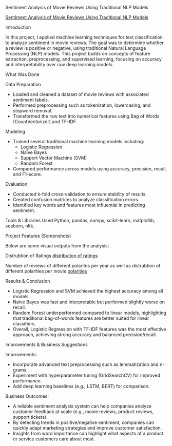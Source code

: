 Sentiment Analysis of Movie Reviews Using Traditional NLP Models

[Sentiment Analysis of Movie Reviews Using Traditional NLP Models](https://github.com/raulmejia000/Data_projects_TripleTen/blob/main/Sentiment%20Analysis%20of%20Movie%20Reviews%20Using%20Traditional%20NLP%20Models/Sentiment%20Analysis%20of%20Movie%20Reviews%20Using%20Traditional%20NLP%20Models%20Project%2014.ipynb)

Introduction

In this project, I applied machine learning techniques for text classification to analyze sentiment in movie reviews. The goal was to determine whether a review is positive or negative, using traditional Natural Language Processing (NLP) models. This project builds on concepts of feature extraction, preprocessing, and supervised learning, focusing on accuracy and interpretability over raw deep learning models.

What Was Done

Data Preparation
- Loaded and cleaned a dataset of movie reviews with associated sentiment labels.
- Performed preprocessing such as tokenization, lowercasing, and stopword removal.
- Transformed the raw text into numerical features using Bag of Words (CountVectorizer) and TF-IDF.

Modeling
- Trained several traditional machine learning models including:
    - Logistic Regression
    - Naïve Bayes
    - Support Vector Machine (SVM)
    - Random Forest
- Compared performance across models using accuracy, precision, recall, and F1-score.

Evaluation
- Conducted k-fold cross-validation to ensure stability of results.
- Created confusion matrices to analyze classification errors.
- Identified key words and features most influential in predicting sentiment.

Tools & Libraries Used
Python, pandas, numpy, scikit-learn, matplotlib, seaborn, nltk.

Project Features (Screenshots)

Below are some visual outputs from the analysis:

Distrubtion of Ratings
[distribution of ratings](distribution_of_ratings14.png)

Number of reviews of different polarites per year as well as distrubtion of different polarities per movie
[polarities](polarities14.png)

Results & Conclusion
- Logistic Regression and SVM achieved the highest accuracy among all models.
- Naïve Bayes was fast and interpretable but performed slightly worse on recall.
- Random Forest underperformed compared to linear models, highlighting that traditional bag-of-words features are better suited for linear classifiers.
- Overall, Logistic Regression with TF-IDF features was the most effective approach, achieving strong accuracy and balanced precision/recall.

Improvements & Business Suggestions

Improvements:
- Incorporate advanced text preprocessing such as lemmatization and n-grams.
- Experiment with hyperparameter tuning (GridSearchCV) for improved performance.
- Add deep learning baselines (e.g., LSTM, BERT) for comparison.

Business Outcomes:
- A reliable sentiment analysis system can help companies analyze customer feedback at scale (e.g., movie reviews, product reviews, support tickets).
- By detecting trends in positive/negative sentiment, companies can quickly adapt marketing strategies and improve customer satisfaction.
- Insights from word importance can highlight what aspects of a product or service customers care about most.
